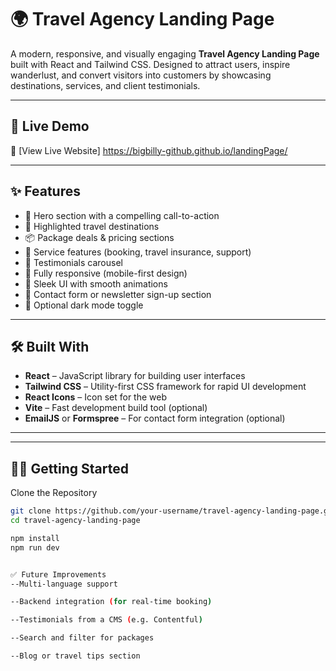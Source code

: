 
# 🌍 Travel Agency Landing Page

A modern, responsive, and visually engaging **Travel Agency Landing Page** built with React and Tailwind CSS. Designed to attract users, inspire wanderlust, and convert visitors into customers by showcasing destinations, services, and client testimonials.

---

## 🚀 Live Demo

🔗 [View Live Website]  https://bigbilly-github.github.io/landingPage/

---



## ✨ Features

- 🧭 Hero section with a compelling call-to-action
- 📸 Highlighted travel destinations
- 📦 Package deals & pricing sections
- 🧳 Service features (booking, travel insurance, support)
- 👥 Testimonials carousel
- 📱 Fully responsive (mobile-first design)
- 🎨 Sleek UI with smooth animations
- 📧 Contact form or newsletter sign-up section
- 🌙 Optional dark mode toggle

---

## 🛠️ Built With

- **React** – JavaScript library for building user interfaces
- **Tailwind CSS** – Utility-first CSS framework for rapid UI development
- **React Icons** – Icon set for the web
- **Vite** – Fast development build tool (optional)
- **EmailJS** or **Formspree** – For contact form integration (optional)

---


---

## 🧑‍💻 Getting Started

 Clone the Repository

```bash
git clone https://github.com/your-username/travel-agency-landing-page.git
cd travel-agency-landing-page

npm install
npm run dev


✅ Future Improvements
--Multi-language support

--Backend integration (for real-time booking)

--Testimonials from a CMS (e.g. Contentful)

--Search and filter for packages

--Blog or travel tips section

